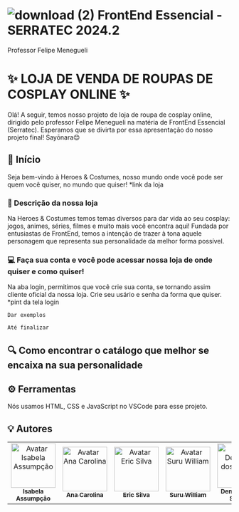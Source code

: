 
# ![download (2)](https://github.com/user-attachments/assets/5e3393ff-518b-444a-868a-234d4cf1d7e7)  FrontEnd Essencial - SERRATEC 2024.2


Professor Felipe Menegueli
#
# ✨ LOJA DE VENDA DE ROUPAS DE COSPLAY ONLINE ✨

Olá! A seguir, temos nosso projeto de loja de roupa de cosplay online, dirigido pelo professor Felipe Menegueli na matéria de FrontEnd Essencial (Serratec).
Esperamos que se divirta por essa apresentação do nosso projeto final! Sayōnara😊

## 🌈 Início
Seja bem-vindo à Heroes & Costumes, nosso mundo onde você pode ser quem você quiser, no mundo que quiser!
*link da loja

### 📃 Descrição da nossa loja
Na Heroes & Costumes temos temas diversos para dar vida ao seu cosplay: jogos, animes, séries, filmes e muito mais você encontra aqui!
Fundada por entusiastas de FrontEnd, temos a intenção de trazer à tona aquele personagem que representa sua personalidade da melhor forma possível.

### 💻 Faça sua conta e você pode acessar nossa loja de onde quiser e como quiser!
Na aba login, permitimos que você crie sua conta, se tornando assim cliente oficial da nossa loja. 
Crie seu usário e senha da forma que quiser.
*pint da tela login

```
Dar exemplos
```
```
Até finalizar
```

## 🔍 Como encontrar o catálogo que melhor se encaixa na sua personalidade


## ⚙️ Ferramentas
Nós usamos HTML, CSS e JavaScript no VSCode para esse projeto.

## 💡 Autores
<table align="center">
    <tr>
    <td align="center">
      <a href="https://github.com/isabe1l4">
        <img src="https://avatars.githubusercontent.com/u/166730062?v=4" width="100px;" alt="Avatar Isabela Assumpção"/><br>
        <sub>
          <b>Isabela Assumpção</b>
        </sub>
      </a>
    </td>
    <td align="center">
      <a href="https://github.com/AnaCarolinaPGDO">
        <img src="https://avatars.githubusercontent.com/u/50124714?v=4" width="100px;" alt="Avatar Ana Carolina"/><br>
        <sub>
          <b>Ana Carolina</b>
        </sub>
      </a>
    </td>
    <td align="center">
      <a href="https://github.com/ericsilva0309">
        <img src="https://avatars.githubusercontent.com/u/177892015?v=4" width="100px;" alt="Avatar Eric Silva"/><br>
        <sub>
          <b>Eric Silva</b>
        </sub>
      </a>
    </td>
    <td align="center">
      <a href="https://github.com/Suru13">
        <img src="https://avatars.githubusercontent.com/u/78802877?v=4" width="100px;" alt="Avatar Suru William"/><br>
        <sub>
          <b>Suru William</b>
        </sub>
      </a>
    </td>
    <td align="center">
      <a href="https://github.com/Denni-Santos">
        <img src="https://avatars.githubusercontent.com/u/177896058?v=4" width="100px;" alt="Avatar Denílson dos Santos"/><br>
        <sub>
          <b>Denílson dos Santos</b>
        </sub>
      </a>
    </td>
</table>
